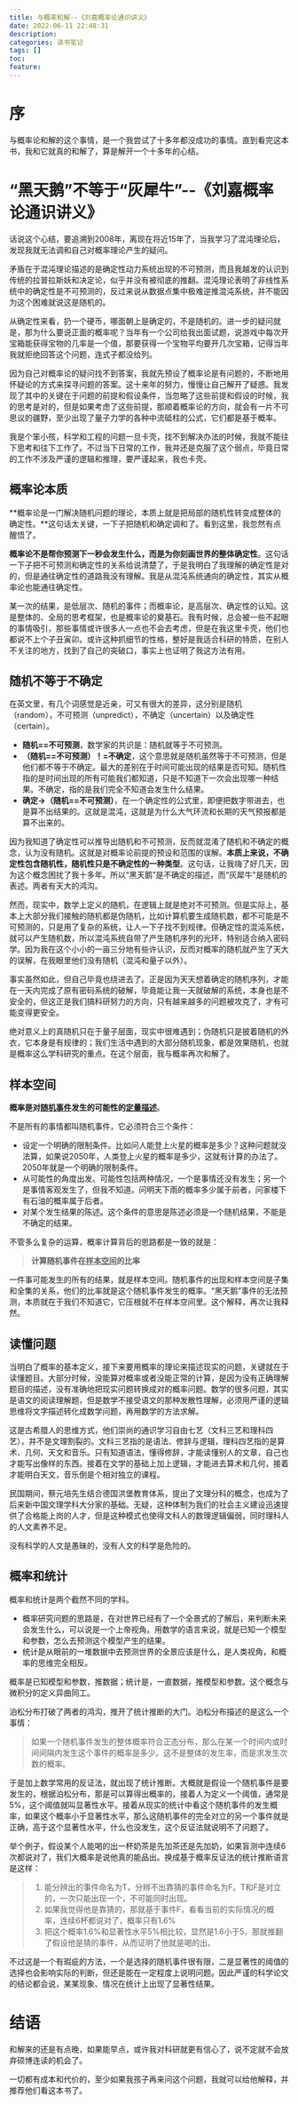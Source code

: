 ```yaml
---
title: 与概率和解--《刘嘉概率论通识讲义》
date: 2022-06-11 22:48:31
description: 
categories: 读书笔记
tags: [] 
toc: 
feature: 
---
```


# 序
与概率论和解的这个事情，是一个我尝试了十多年都没成功的事情。直到看完这本书，我和它就真的和解了，算是解开一个十多年的心结。

<!-- more -->

# “黑天鹅”不等于“灰犀牛”--《刘嘉概率论通识讲义》

话说这个心结，要追溯到2008年，离现在将近15年了，当我学习了混沌理论后，发现我就无法调和自己对概率理论产生的疑问。

矛盾在于混沌理论描述的是确定性动力系统出现的不可预测，而且我越发的认识到传统的拉普拉斯妖和决定论，似乎并没有被彻底的推翻。混沌理论表明了非线性系统中的确定性是不可预测的，反过来说从数据点集中极难逆推混沌系统，并不能因为这个困难就说这是随机的。

从确定性来看，扔一个硬币，哪面朝上是确定的，不是随机的。进一步的疑问就是，那为什么要说正面的概率呢？当年有一个公司给我出面试题，说游戏中每次开宝箱能获得宝物的几率是一个值，那要获得一个宝物平均要开几次宝箱，记得当年我就拒绝回答这个问题，连式子都没给列。

因为自己对概率论的疑问找不到答案，我就先预设了概率论是有问题的，不断地用怀疑论的方式来探寻问题的答案。这十来年的努力，慢慢让自己解开了疑惑。我发现了其中的关键在于问题的前提和假设条件，当忽略了这些前提和假设的时候，我的思考是对的，但是如果考虑了这些前提，那顺着概率论的方向，就会有一片不可思议的疆野，至少出现了量子力学的各种中流砥柱的公式，它们都是基于概率。

我是个笨小孩，科学和工程的问题一旦卡壳，找不到解决办法的时候，我就不能往下思考和往下工作了。不过当下日常的工作，我并还是克服了这个弱点，毕竟日常的工作不涉及严谨的逻辑和推理，要严谨起来，我也卡壳。

## 概率论本质

**概率论是一门解决随机问题的理论，本质上就是把局部的随机性转变成整体的确定性。**这句话太关键，一下子把随机和确定调和了。看到这里，我忽然有点醒悟了。

**概率论不是帮你预测下一秒会发生什么，而是为你刻画世界的整体确定性**。这句话一下子把不可预测和确定性的关系给说清楚了，于是我明白了我理解的确定性是对的，但是通往确定性的道路我没有理解。我是从混沌系统通向的确定性，其实从概率论也能通往确定性。

某一次的结果，是低层次、随机的事件；而概率论，是高层次、确定性的认知。这是整体的、全局的思考框架，也是概率论的奠基石。我有时候，总会被一些不起眼的事情吸引，那些事情或许很多人一点也不会去考虑，但是在我这里卡壳，他们也都说不上个子丑寅卯。或许这种抓细节的性格，整好是我适合科研的特质，在别人不关注的地方，找到了自己的突破口，事实上也证明了我这方法有用。



## 随机不等于不确定

在英文里，有几个词感觉是近亲，可又有很大的差异，这分别是随机（random），不可预测（unpredict），不确定（uncertain）以及确定性（certain）。

- **随机==不可预测**，数学家的共识是：随机就等于不可预测。
- **（随机==不可预测）！=不确定**，这个意思就是随机虽然等于不可预测，但是他们都不等于不确定。最大的差别在于时间可能出现的结果是否可知。随机性指的是时间出现的所有可能我们都知道，只是不知道下一次会出现哪一种结果。不确定，指的是我们完全不知道会发生什么结果。
- **确定->（随机==不可预测）**，在一个确定性的公式里，即便把数字带进去，也是算不出结果的。这就是混沌，这就是为什么大气环流和长期的天气预报都是算不出来的。

因为我知道了确定性可以推导出随机和不可预测，反而就混淆了随机和不确定的概念，认为没有随机。这就是对概率论前提的预设和范围的误解。**本质上来说，不确定性包含随机性，随机性只是不确定性的一种类型**。这句话，让我嗨了好几天，因为这个概念困扰了我十多年。所以“黑天鹅”是不确定的描述，而“灰犀牛”是随机的表述。两者有天大的鸿沟。

然而，现实中，数学上定义的随机，在逻辑上就是绝对不可预测。但是实际上，基本上大部分我们接触的随机都是伪随机，比如计算机要生成随机数，都不可能是不可预测的，只是用了复杂的系统，让人一下子找不到规律。但确定性的混沌系统，就可以产生随机数，所以混沌系统自带了产生随机序列的光环，特别适合纳入密码学。因为我在这个小小的一亩三分地有些许认识，反而对概率的随机就产生了天大的误解，在我眼里他们没有随机（混沌和量子以外）。

事实虽然如此，但自己毕竟也绕进去了。正是因为天天想着确定的随机序列，才能在一天内完成了原有密码系统的破解，毕竟能让我一天就破解的系统，本身也是不安全的，但这正是我们搞科研努力的方向，只有越来越多的问题被攻克了，才有可能变得更安全。

绝对意义上的真随机只在于量子层面，现实中很难遇到；伪随机只是披着随机的外衣，它本身是有规律的；我们生活中遇到的大部分随机现象，都是效果随机，也就是概率这么学科研究的重点。在这个层面，我与概率再次和解了。

## 样本空间

**概率是对<u>随机事件</u>发生的可能性的<u>定量描述</u>**。

不是所有的事情都叫随机事件，它必须符合三个条件：

- 设定一个明确的限制条件。比如问人能登上火星的概率是多少？这种问题就没法算，如果说2050年，人类登上火星的概率是多少，这就有计算的办法了。2050年就是一个明确的限制条件。
- 从可能性的角度出发。可能性包括两种情况，一个是事情还没有发生；另一个是事情客观发生了，但我不知道。问明天下雨的概率多少属于前者，问家楼下有石油的概率属于后者。
- 对某个发生结果的陈述。这个条件的意思是陈述必须是一个随机结果，不能是不确定的结果。

不管多么复杂的运算，概率计算背后的思路都是一致的就是：

> **计算随机事件在<u>样本空间</u>的比率**

一件事可能发生的所有的结果，就是样本空间。随机事件的出现和样本空间是子集和全集的关系，他们的比率就是这个随机事件发生的概率。“黑天鹅”事件的无法预测，本质就在于我们不知道它，它压根就不在样本空间里。这个解释，再次让我释然。

## 读懂问题

当明白了概率的基本定义，接下来要用概率的理论来描述现实的问题，关键就在于读懂题目。大部分时候，没能算对概率或者没能正常的计算，是因为没有正确理解题目的描述，没有准确地把现实问题转换成对的概率问题。数学的很多问题，其实是语文的阅读理解题，但是数学不接受语文的那种发散性理解，必须用严谨的逻辑思维将文字描述转化成数学问题，再用数学的方法求解。

这是古希腊人的思维方式，他们崇尚的通识学习自由七艺（文科三艺和理科四艺），并不是文理割裂的。文科三艺指的是语法、修辞与逻辑，理科四艺指的是算术、几何、天文和音乐。只有知道语法，懂得修辞，才能读懂别人的文章，自己也才能写出像样的东西。接着在文学的基础上加上逻辑，才能进去算术和几何，接着才能明白天文，音乐倒是个相对独立的课程。

民国期间，蔡元培先生结合德国洪堡教育体系，提出了文理分科的概念，也成为了后来新中国文理学科大分家的基础。无疑，这种体制为我们的社会主义建设迅速提供了合格能上岗的人才，但是这种模式也使得文科人的数理逻辑偏弱，同时理科人的人文素养不足。

没有科学的人文是愚昧的，没有人文的科学是危险的。

## 概率和统计

概率和统计是两个截然不同的学科。

- 概率研究问题的思路是，在对世界已经有了一个全景式的了解后，来判断未来会发生什么，可以说是一个上帝视角。用数学的语言来说，就是已知一个模型和参数，怎么去预测这个模型产生的结果。
- 统计是从眼前的一堆数据中去预测世界的全景应该是什么，是人类视角，和概率的思维完全相反。

概率是已知模型和参数，推数据；统计是，一直数据，推模型和参数。这个概念与微积分的定义异曲同工。

泊松分布打破了两者的鸿沟，推开了统计推断的大门。泊松分布描述的是这么一个事情：

> 如果一个随机事件发生的整体概率符合正态分布，那么在某一个时间内或时间间隔内发生这个事件的概率是多少。这不是整体的发生率，而是求发生次数的概率。

于是加上数学常用的反证法，就出现了统计推断。大概就是假设一个随机事件是要发生的，根据泊松分布，那是可以算得出概率的，接着人为定义一个阈值，通常是5%，这个阈值就叫显著性水平。接着从现实的统计中看这个随机事件的发生概率，如果这个概率小于显著性水平，那么这随机事件的完全对立的另一个事件就是正确，高于这个显著性水平，什么也没发生，这个反证法就说明不了问题了。

举个例子，假设某个人能喝的出一杯奶茶是先加茶还是先加奶，如果盲测中连续6次都说对了，我们大概率是说他真的能品出。换成基于概率反证法的统计推断语言是这样：

>1. 能分辨出的事件命名为T，分辨不出靠猜的事件命名为F。T和F是对立的，一次只能出现一个，不可能同时出现。
>2.  如果我觉得他是靠猜的，那就基于事件F，看看当前的实际情况的概率，连续6杯都说对了，概率只有1.6%
>3. 把这个概率1.6%和显著性水平5%相比较，显然是1.6小于5，那就推翻了假设他是猜的事件，从而证明了他就是喝的出。

不过这是一个有瑕疵的方法，一个是选择的随机事件很有限，二是显著性的阈值的选择也会影响实际的判断，但还是能在一定程度上说明问题。因此严谨的科学论文的结论都会说，某某现象、情况在统计上出现了显著性结果。

# 结语

和解来的还是有点晚，如果能早点，或许我对科研就更有信心了，说不定就不会放弃硕博连读的机会了。

一切都有成本和代价的，至少如果我孩子再来问这个问题，我就可以给他解释，并推荐他们看这本书了。
